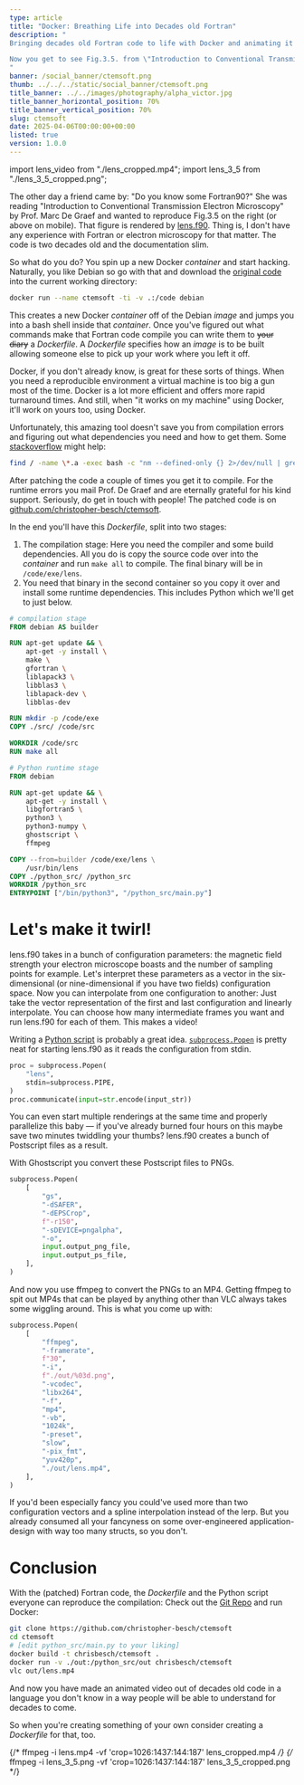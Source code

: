 ```yaml
---
type: article
title: "Docker: Breathing Life into Decades old Fortran"
description: "
Bringing decades old Fortran code to life with Docker and animating it with Python.

Now you get to see Fig.3.5. from \"Introduction to Conventional Transmission Electron Microscopy\" by Prof. Marc De Graef at 30 frames a second.
"
banner: /social_banner/ctemsoft.png
thumb: ../../../static/social_banner/ctemsoft.png
title_banner: ../../images/photography/alpha_victor.jpg
title_banner_horizontal_position: 70%
title_banner_vertical_position: 70%
slug: ctemsoft
date: 2025-04-06T00:00:00+00:00
listed: true
version: 1.0.0
---
```

import lens_video from "./lens_cropped.mp4";
import lens_3_5 from "./lens_3_5_cropped.png";

<HalfImage src={lens_3_5} />

The other day a friend came by: "Do you know some Fortran90?"
She was reading "Introduction to Conventional Transmission Electron Microscopy" by Prof. Marc De Graef and wanted to reproduce Fig.3.5 on the right (or above on mobile).
That figure is rendered by [lens.f90](https://github.com/christopher-besch/ctemsoft/blob/main/src/lens.f90).
Thing is, I don't have any experience with Fortran or electron microscopy for that matter.
The code is two decades old and the documentation slim.

So what do you do?
You spin up a new Docker *container* and start hacking.
Naturally, you like Debian so go with that and download the [original code](https://ctem.web.cmu.edu) into the current working directory:

```bash
docker run --name ctemsoft -ti -v .:/code debian
```

This creates a new Docker *container* off of the Debian *image* and jumps you into a bash shell inside that *container*.
Once you've figured out what commands make that Fortran code compile you can write them to <del>your diary</del> a *Dockerfile*.
A *Dockerfile* specifies how an *image* is to be built allowing someone else to pick up your work where you left it off.

Docker, if you don't already know, is great for these sorts of things.
When you need a reproducible environment a virtual machine is too big a gun most of the time.
Docker is a lot more efficient and offers more rapid turnaround times.
And still, when "it works on my machine" using Docker, it'll work on yours too, using Docker.

Unfortunately, this amazing tool doesn't save you from compilation errors and figuring out what dependencies you need and how to get them.
Some [stackoverflow](https://stackoverflow.com/questions/19916119/how-do-i-find-where-a-symbol-is-defined-among-static-libraries) might help:

```bash
find / -name \*.a -exec bash -c "nm --defined-only {} 2>/dev/null | grep 'cgetrf_' && echo {}" \;
```

After patching the code a couple of times you get it to compile.
For the runtime errors you mail Prof. De Graef and are eternally grateful for his kind support.
Seriously, do get in touch with people!
The patched code is on [github.com/christopher-besch/ctemsoft](https://github.com/christopher-besch/ctemsoft).

In the end you'll have this *Dockerfile*, split into two stages:
1.  The compilation stage:
    Here you need the compiler and some build dependencies.
    All you do is copy the source code over into the *container* and run `make all` to compile.
    The final binary will be in `/code/exe/lens`.
2.  You need that binary in the second container so you copy it over and install some runtime dependencies.
    This includes Python which we'll get to just below.
```dockerfile
# compilation stage
FROM debian AS builder

RUN apt-get update && \
    apt-get -y install \
    make \
    gfortran \
    liblapack3 \
    libblas3 \
    liblapack-dev \
    libblas-dev

RUN mkdir -p /code/exe
COPY ./src/ /code/src

WORKDIR /code/src
RUN make all

# Python runtime stage
FROM debian

RUN apt-get update && \
    apt-get -y install \
    libgfortran5 \
    python3 \
    python3-numpy \
    ghostscript \
    ffmpeg

COPY --from=builder /code/exe/lens \
    /usr/bin/lens
COPY ./python_src/ /python_src
WORKDIR /python_src
ENTRYPOINT ["/bin/python3", "/python_src/main.py"]
```

# Let's make it twirl!

<AutoPlayVideo src={lens_video} />

lens.f90 takes in a bunch of configuration parameters: the magnetic field strength your electron microscope boasts and the number of sampling points for example.
Let's interpret these parameters as a vector in the six-dimensional (or nine-dimensional if you have two fields) configuration space.
Now you can interpolate from one configuration to another:
Just take the vector representation of the first and last configuration and linearly interpolate.
You can choose how many intermediate frames you want and run lens.f90 for each of them.
This makes a video!

Writing a [Python script](https://github.com/christopher-besch/ctemsoft/blob/main/python_src/main.py) is probably a great idea.
[`subprocess.Popen`](https://docs.python.org/3/library/subprocess.html) is pretty neat for starting lens.f90 as it reads the configuration from stdin.

```py
proc = subprocess.Popen(
    "lens",
    stdin=subprocess.PIPE,
)
proc.communicate(input=str.encode(input_str))
```

You can even start multiple renderings at the same time and properly parallelize this baby — if you've already burned four hours on this maybe save two minutes twiddling your thumbs?
lens.f90 creates a bunch of Postscript files as a result.

With Ghostscript you convert these Postscript files to PNGs.

```py
subprocess.Popen(
    [
        "gs",
        "-dSAFER",
        "-dEPSCrop",
        f"-r150",
        "-sDEVICE=pngalpha",
        "-o",
        input.output_png_file,
        input.output_ps_file,
    ],
)
```

And now you use ffmpeg to convert the PNGs to an MP4.
Getting ffmpeg to spit out MP4s that can be played by anything other than VLC always takes some wiggling around.
This is what you come up with:

```py
subprocess.Popen(
    [
        "ffmpeg",
        "-framerate",
        f"30",
        "-i",
        f"./out/%03d.png",
        "-vcodec",
        "libx264",
        "-f",
        "mp4",
        "-vb",
        "1024k",
        "-preset",
        "slow",
        "-pix_fmt",
        "yuv420p",
        "./out/lens.mp4",
    ],
)
```

If you'd been especially fancy you could've used more than two configuration vectors and a spline interpolation instead of the lerp.
But you already consumed all your fancyness on some over-engineered application-design with way too many structs, so you don't.

# Conclusion

With the (patched) Fortran code, the *Dockerfile* and the Python script everyone can reproduce the compilation:
Check out the [Git Repo](https://github.com/christopher-besch/ctemsoft) and run Docker:
```bash
git clone https://github.com/christopher-besch/ctemsoft
cd ctemsoft
# [edit python_src/main.py to your liking]
docker build -t chrisbesch/ctemsoft .
docker run -v ./out:/python_src/out chrisbesch/ctemsoft
vlc out/lens.mp4
```
And now you have made an animated video out of decades old code in a language you don't know in a way people will be able to understand for decades to come.

So when you're creating something of your own consider creating a *Dockerfile* for that, too.

{/* ffmpeg -i lens.mp4 -vf 'crop=1026:1437:144:187' lens_cropped.mp4 */}
{/* ffmpeg -i lens_3_5.png -vf 'crop=1026:1437:144:187' lens_3_5_cropped.png */}
